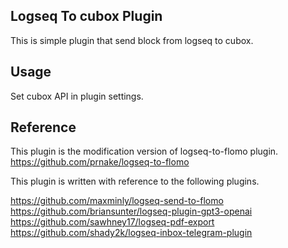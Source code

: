 ## Logseq To cubox Plugin

This is simple plugin that send block from logseq to cubox.

## Usage

Set cubox API in plugin settings.



## Reference
This plugin is the modification version of logseq-to-flomo plugin. https://github.com/prnake/logseq-to-flomo

This plugin is written with reference to the following plugins.

https://github.com/maxminly/logseq-send-to-flomo
https://github.com/briansunter/logseq-plugin-gpt3-openai
https://github.com/sawhney17/logseq-pdf-export
https://github.com/shady2k/logseq-inbox-telegram-plugin

